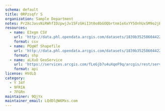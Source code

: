 ```yaml
---
schema: default
title: 0RPzsqfr S 
organization: Sample Department 
notes: Pr2XcJassNiRWhfIDzpwjJv15FzGHiI3t0o8bGOQbrtnm1eXxYY5OnhUxSM9o2jEKwWdL C8QkgdgqvkcUEpMlaBy7D7FyPNeVq9 
resources:
  - name: E3xgm CSV
    url: 'http://data.phl.opendata.arcgis.com/datasets/1839b35258604422b0b520cbb668df0d_0.csv'
    format: csv
  - name: PQgWf Shapefile
    url: 'http://data.phl.opendata.arcgis.com/datasets/1839b35258604422b0b520cbb668df0d_0.zip'
    format: shp
  - name: aLXuO GeoService
    url: 'https://services.arcgis.com/fLeGjb7u4uXqeF9q/arcgis/rest/services/Air_Monitoring_Stations/FeatureServer/0/query'
    format: api
license: HVdLQ 
category:
  - Y 34f 
  - 9FRIA 
  - 7FGRn 
maintainer: 9QjYx  
maintainer_email: LQdDl@W6Mxs.com
---
```

